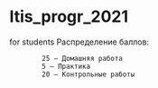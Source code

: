 # Itis_progr_2021
for students
Распределение баллов: 

            25 — Домашняя работа
            5 — Практика
            20 — Контрольные работы
